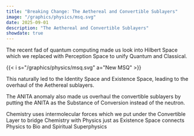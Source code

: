 ```yaml
---
title: "Breaking Change: The Aethereal and Convertible Sublayers"
image: "/graphics/physics/msq.svg"
date: 2025-09-01
description: "The Aethereal and Convertible Sublayers"
showdate: true  
---
```



The recent fad of quantum computing made us look into Hilbert Space which we replaced with Perception Space to unify Quantum and Classical. 

{{< i s="/graphics/physics/msq.svg" a="New MSQ" >}}


This naturally led to the Identity Space and Existence Space, leading to the overhaul of the Aethereal sublayers.

The ANITA anomaly also made us overhaul the convertible sublayers by putting the ANITA as the Substance of Conversion instead of the neutron. 

Chemistry uses intermolecular forces which we put under the Convertible Layer to bridge Chemistry with Physics just as Existence Space connects Physics to Bio and Spiritual Superphysics

